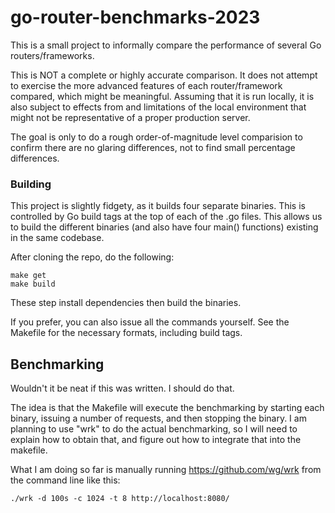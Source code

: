 # go-router-benchmarks-2023

This is a small project to informally compare the performance of several Go routers/frameworks.

This is NOT a complete or highly accurate comparison. It does not attempt to exercise the more advanced features of each router/framework compared, which might be meaningful. Assuming that it is run locally, it is also subject to effects from and limitations of the local environment that might not be representative of a proper production server.

The goal is only to do a rough order-of-magnitude level comparision to confirm there are no glaring differences, not to find small percentage differences.

### Building

This project is slightly fidgety, as it builds four separate binaries. This is controlled by Go build tags at the top of each of the .go files. This allows us to build the different binaries (and also have four main() functions) existing in the same codebase.

After cloning the repo, do the following:

```sh-session
make get
make build
```

These step install dependencies then build the binaries.

If you prefer, you can also issue all the commands yourself. See the Makefile for the necessary formats, including build tags.
## Benchmarking

Wouldn't it be neat if this was written. I should do that.

The idea is that the Makefile will execute the benchmarking by starting each binary, issuing a number of requests, and then stopping the binary. I am planning to use "wrk" to do the actual benchmarking, so I will need to explain how to obtain that, and figure out how to integrate that into the makefile.

What I am doing so far is manually running https://github.com/wg/wrk from the command line like this:

```sh-session
./wrk -d 100s -c 1024 -t 8 http://localhost:8080/
```
